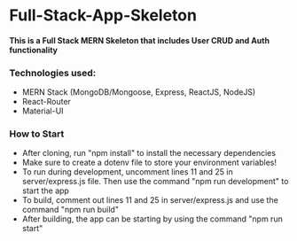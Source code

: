 # Full-Stack-App-Skeleton
#### This is a Full Stack MERN Skeleton that includes User CRUD and Auth functionality
### Technologies used: 
 - MERN Stack (MongoDB/Mongoose, Express, ReactJS, NodeJS)
 - React-Router
 - Material-UI

### How to Start
 - After cloning, run "npm install" to install the necessary dependencies
 - Make sure to create a dotenv file to store your environment variables! 
 - To run during development, uncomment lines 11 and 25 in server/express.js file. Then use the command "npm run development" to start the app
 - To build, comment out lines 11 and 25 in server/express.js and use the command "npm run build"
 - After building, the app can be starting by using the command "npm run start"
